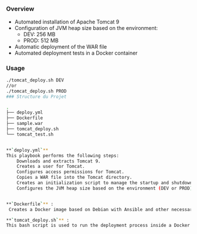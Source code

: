 #####
### Overview 

- Automated installation of Apache Tomcat 9
- Configuration of JVM heap size based on the environment:
  - DEV: 256 MB
  - PROD: 512 MB
- Automatic deployment of the WAR file
- Automated deployment tests in a Docker container

### Usage
```bash
./tomcat_deploy.sh DEV
//or
./tomcat_deploy.sh PROD
### Structure du Projet

.
├── deploy.yml  
├── Dockerfile  
├── sample.war
├── tomcat_deploy.sh
└── tomcat_test.sh


**`deploy.yml`**
This playbook performs the following steps:
    Downloads and extracts Tomcat 9.
    Creates a user for Tomcat.
    Configures access permissions for Tomcat.
    Copies a WAR file into the Tomcat directory.
    Creates an initialization script to manage the startup and shutdown of Tomcat.
    Configures the JVM heap size based on the environment (DEV or PROD) by modifying the setenv.sh file.


**`Dockerfile`** :  
 Creates a Docker image based on Debian with Ansible and other necessary utilities for installing and deploying Tomcat. It installs required dependencies, including Ansible, Python, and procps.

**`tomcat_deploy.sh`** :  
This bash script is used to run the deployment process inside a Docker container. It accepts an argument (DEV or PROD) to define the execution environment. The script builds the Docker image from the Dockerfile and launches a container with a volume attached, mapping the current directory ($(pwd)) to /data inside the container. The container then runs the tomcat_test.sh file to perform deployment tests.





